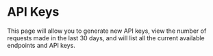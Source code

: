 # API Keys
This page will allow you to generate new API keys, view the number of requests made in the last 30 days, and will list all the current available endpoints and API keys.
